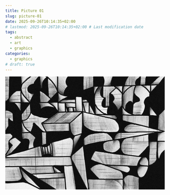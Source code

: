 ```yaml
---
title: Picture 01
slug: picture-01
date: 2025-09-26T10:14:35+02:00
# lastmod: 2025-09-26T10:14:35+02:00 # Last modification date
tags:
  - abstract
  - art
  - graphics
categories:
  - graphics
# draft: true
---
```


![Abstract Image 04](abstract-04.jpg)
